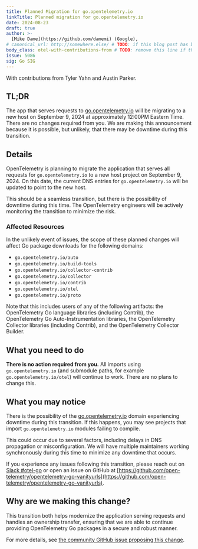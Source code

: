 ```yaml
---
title: Planned Migration for go.opentelemetry.io
linkTitle: Planned migration for go.opentelemetry.io
date: 2024-08-23
draft: true
author: >-
  [Mike Dame](https://github.com/damemi) (Google),
# canonical_url: http://somewhere.else/ # TODO: if this blog post has been posted somewhere else already, uncomment & provide the canonical URL here.
body_class: otel-with-contributions-from # TODO: remove this line if there are no secondary contributing authors
issue: 5086
sig: Go SIG
---
```


With contributions from Tyler Yahn and Austin Parker.

## TL;DR

The app that serves requests to [go.opentelemetry.io] will be migrating to a new
host on September 9, 2024 at approximately 12:00PM Eastern Time. There are no
changes required from you. We are making this announcement because it is
possible, but unlikely, that there may be downtime during this transition.

## Details

OpenTelemetry is planning to migrate the application that serves all requests
for `go.opentelemetry.io` to a new host project on September 9, 2024. On this
date, the current DNS entries for `go.opentelemetry.io` will be updated to point
to the new host.

This should be a seamless transition, but there is the possibility of downtime
during this time. The OpenTelemetry engineers will be actively monitoring the
transition to minimize the risk.

### Affected Resources

In the unlikely event of issues, the scope of these planned changes will affect
Go package downloads for the following domains:

- `go.opentelemetry.io/auto`
- `go.opentelemetry.io/build-tools`
- `go.opentelemetry.io/collector-contrib`
- `go.opentelemetry.io/collector`
- `go.opentelemetry.io/contrib`
- `go.opentelemetry.io/otel`
- `go.opentelemetry.io/proto`

Note that this includes users of any of the following artifacts: the
OpenTelemetry Go language libraries (including Contrib), the OpenTelemetry Go
Auto-Instrumentation libraries, the OpenTelemetry Collector libraries (including
Contrib), and the OpenTelemetry Collector Builder.

## What you need to do

**There is no action required from you.** All imports using
`go.opentelemetry.io` (and submodule paths, for example
`go.opentelemetry.io/otel`) will continue to work. There are no plans to change
this.

## What you may notice

There is the possibility of the [go.opentelemetry.io] domain experiencing
downtime during this transition. If this happens, you may see projects that
import `go.opentelemetry.io` modules failing to compile.

This could occur due to several factors, including delays in DNS propagation or
misconfiguration. We will have multiple maintainers working synchronously during
this time to minimize any downtime that occurs.

If you experience any issues following this transition, please reach out on
[Slack #otel-go](https://cloud-native.slack.com/archives/C01NPAXACKT) or open an
issue on GitHub at
[https://github.com/open-telemetry/opentelemetry-go-vanityurls](https://github.com/open-telemetry/opentelemetry-go-vanityurls).

## Why are we making this change?

This transition both helps modernize the application serving requests and
handles an ownership transfer, ensuring that we are able to continue providing
OpenTelemetry Go packages in a secure and robust manner.

For more details, see
[the community GitHub issue proposing this change](https://github.com/open-telemetry/community/issues/2260).

[go.opentelemetry.io]: https://go.opentelemetry.io
